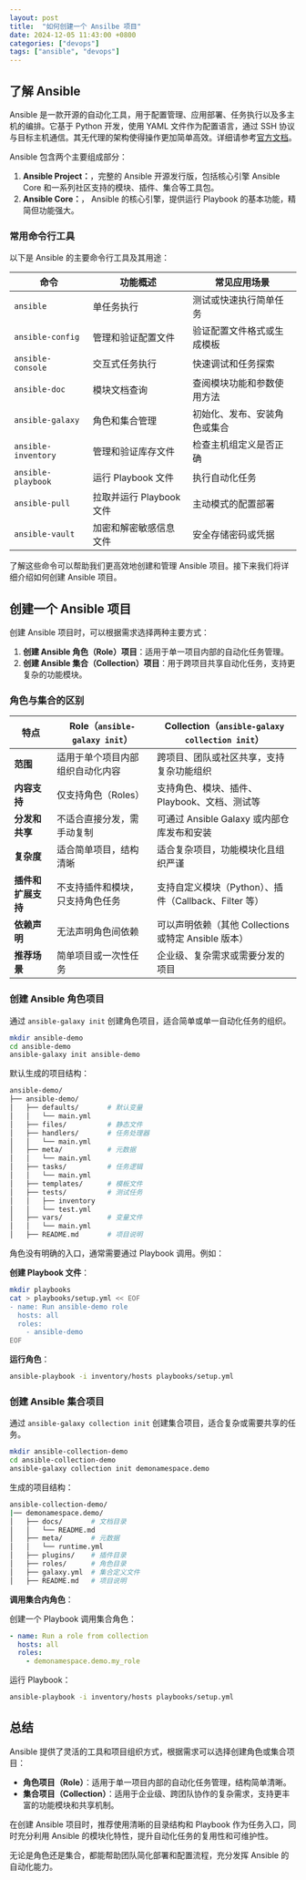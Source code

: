 ```yaml
---
layout: post
title:  "如何创建一个 Ansilbe 项目"
date: 2024-12-05 11:43:00 +0800
categories: ["devops"]
tags: ["ansible", "devops"]
---
```


## 了解 Ansible

Ansible 是一款开源的自动化工具，用于配置管理、应用部署、任务执行以及多主机的编排。它基于 Python 开发，使用 YAML 文件作为配置语言，通过 SSH 协议与目标主机通信。其无代理的架构使得操作更加简单高效。详细请参考[官方文档](https://docs.ansible.com/ansible/latest/getting_started/introduction.html)。

Ansible 包含两个主要组成部分：

1. **Ansible Project：**，完整的 Ansible 开源发行版，包括核心引擎 Ansible Core 和一系列社区支持的模块、插件、集合等工具包。
2. **Ansible Core：**， Ansible 的核心引擎，提供运行 Playbook 的基本功能，精简但功能强大。

### 常用命令行工具

以下是 Ansible 的主要命令行工具及其用途：

| 命令                | 功能概述                   | 常见应用场景                 |
| ------------------- | ------------------------- | --------------------------- |
| `ansible`           | 单任务执行                | 测试或快速执行简单任务       |
| `ansible-config`    | 管理和验证配置文件         | 验证配置文件格式或生成模板   |
| `ansible-console`   | 交互式任务执行            | 快速调试和任务探索           |
| `ansible-doc`       | 模块文档查询              | 查阅模块功能和参数使用方法    |
| `ansible-galaxy`    | 角色和集合管理            | 初始化、发布、安装角色或集合 |
| `ansible-inventory` | 管理和验证库存文件         | 检查主机组定义是否正确       |
| `ansible-playbook`  | 运行 Playbook 文件         | 执行自动化任务               |
| `ansible-pull`      | 拉取并运行 Playbook 文件   | 主动模式的配置部署           |
| `ansible-vault`     | 加密和解密敏感信息文件     | 安全存储密码或凭据           |

了解这些命令可以帮助我们更高效地创建和管理 Ansible 项目。接下来我们将详细介绍如何创建 Ansible 项目。

## 创建一个 Ansible 项目

创建 Ansible 项目时，可以根据需求选择两种主要方式：

1. **创建 Ansible 角色（Role）项目**：适用于单一项目内部的自动化任务管理。
2. **创建 Ansible 集合（Collection）项目**：用于跨项目共享自动化任务，支持更复杂的功能模块。

### 角色与集合的区别

| **特点**           | **Role（`ansible-galaxy init`）**                                      | **Collection（`ansible-galaxy collection init`）**    |
| ------------------ | ---------------------------------------------------------------------- | ----------------------------------------------------- |
| **范围**           | 适用于单个项目内部组织自动化内容                                       | 跨项目、团队或社区共享，支持复杂功能组织              |
| **内容支持**       | 仅支持角色（Roles）                                                    | 支持角色、模块、插件、Playbook、文档、测试等          |
| **分发和共享**     | 不适合直接分发，需手动复制                                             | 可通过 Ansible Galaxy 或内部仓库发布和安装            |
| **复杂度**         | 适合简单项目，结构清晰                                                 | 适合复杂项目，功能模块化且组织严谨                    |
| **插件和扩展支持**    | 不支持插件和模块，只支持角色任务                                      | 支持自定义模块（Python）、插件（Callback、Filter 等） |
| **依赖声明**       | 无法声明角色间依赖                                                     | 可以声明依赖（其他 Collections 或特定 Ansible 版本）  |
| **推荐场景**       | 简单项目或一次性任务                                                   | 企业级、复杂需求或需要分发的项目                      |

### 创建 Ansible 角色项目

通过 `ansible-galaxy init` 创建角色项目，适合简单或单一自动化任务的组织。

```bash
mkdir ansible-demo
cd ansible-demo
ansible-galaxy init ansible-demo
```

默认生成的项目结构：

```bash
ansible-demo/
├── ansible-demo/
│   ├── defaults/       # 默认变量
│   │   └── main.yml
│   ├── files/          # 静态文件
│   ├── handlers/       # 任务处理器
│   │   └── main.yml
│   ├── meta/           # 元数据
│   │   └── main.yml
│   ├── tasks/          # 任务逻辑
│   │   └── main.yml
│   ├── templates/      # 模板文件
│   ├── tests/          # 测试任务
│   │   ├── inventory
│   │   └── test.yml
│   ├── vars/           # 变量文件
│   │   └── main.yml
│   ├── README.md       # 项目说明
```

角色没有明确的入口，通常需要通过 Playbook 调用。例如：

**创建 Playbook 文件**：

```bash
mkdir playbooks
cat > playbooks/setup.yml << EOF
- name: Run ansible-demo role
  hosts: all
  roles:
    - ansible-demo
EOF
```

**运行角色**：

```bash
ansible-playbook -i inventory/hosts playbooks/setup.yml
```

### 创建 Ansible 集合项目

通过 `ansible-galaxy collection init` 创建集合项目，适合复杂或需要共享的任务。

```bash
mkdir ansible-collection-demo
cd ansible-collection-demo
ansible-galaxy collection init demonamespace.demo
```

生成的项目结构：

```bash
ansible-collection-demo/
|── demonamespace.demo/
│   ├── docs/       # 文档目录
│   │   └── README.md
│   ├── meta/       # 元数据
│   │   └── runtime.yml
│   ├── plugins/    # 插件目录
│   ├── roles/      # 角色目录
│   ├── galaxy.yml  # 集合定义文件
│   ├── README.md   # 项目说明
```

**调用集合内角色**：

创建一个 Playbook 调用集合角色：

```yaml
- name: Run a role from collection
  hosts: all
  roles:
    - demonamespace.demo.my_role
```

运行 Playbook：

```bash
ansible-playbook -i inventory/hosts playbooks/setup.yml
```

## 总结

Ansible 提供了灵活的工具和项目组织方式，根据需求可以选择创建角色或集合项目：

- **角色项目（Role）**：适用于单一项目内部的自动化任务管理，结构简单清晰。
- **集合项目（Collection）**：适用于企业级、跨团队协作的复杂需求，支持更丰富的功能模块和共享机制。

在创建 Ansible 项目时，推荐使用清晰的目录结构和 Playbook 作为任务入口，同时充分利用 Ansible 的模块化特性，提升自动化任务的复用性和可维护性。

无论是角色还是集合，都能帮助团队简化部署和配置流程，充分发挥 Ansible 的自动化能力。
